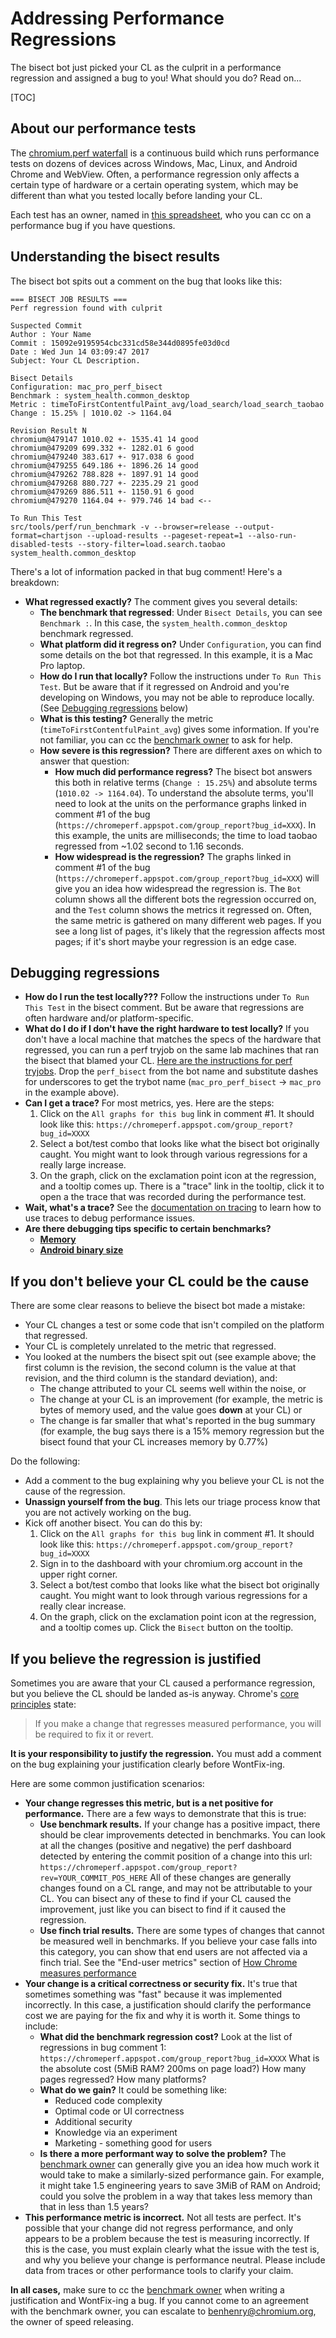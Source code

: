 # Addressing Performance Regressions

The bisect bot just picked your CL as the culprit in a performance regression
and assigned a bug to you! What should you do? Read on...

[TOC]

## About our performance tests

The [chromium.perf waterfall](perf_waterfall.md) is a continuous build which
runs performance tests on dozens of devices across Windows, Mac, Linux, and
Android Chrome and WebView. Often, a performance regression only affects a
certain type of hardware or a certain operating system, which may be different
than what you tested locally before landing your CL.

Each test has an owner, named in
[this spreadsheet](https://docs.google.com/spreadsheets/d/1xaAo0_SU3iDfGdqDJZX_jRV0QtkufwHUKH3kQKF3YQs/edit#gid=0),
who you can cc on a performance bug if you have questions.

## Understanding the bisect results

The bisect bot spits out a comment on the bug that looks like this:

```
=== BISECT JOB RESULTS ===
Perf regression found with culprit

Suspected Commit
Author : Your Name
Commit : 15092e9195954cbc331cd58e344d0895fe03d0cd
Date : Wed Jun 14 03:09:47 2017
Subject: Your CL Description.

Bisect Details
Configuration: mac_pro_perf_bisect
Benchmark : system_health.common_desktop
Metric : timeToFirstContentfulPaint_avg/load_search/load_search_taobao
Change : 15.25% | 1010.02 -> 1164.04

Revision Result N
chromium@479147 1010.02 +- 1535.41 14 good
chromium@479209 699.332 +- 1282.01 6 good
chromium@479240 383.617 +- 917.038 6 good
chromium@479255 649.186 +- 1896.26 14 good
chromium@479262 788.828 +- 1897.91 14 good
chromium@479268 880.727 +- 2235.29 21 good
chromium@479269 886.511 +- 1150.91 6 good
chromium@479270 1164.04 +- 979.746 14 bad <--

To Run This Test
src/tools/perf/run_benchmark -v --browser=release --output-format=chartjson --upload-results --pageset-repeat=1 --also-run-disabled-tests --story-filter=load.search.taobao system_health.common_desktop
```

There's a lot of information packed in that bug comment! Here's a breakdown:

  * **What regressed exactly?** The comment gives you several details:
    * **The benchmark that regressed**: Under `Bisect Details`, you can see
      `Benchmark :`. In this case, the `system_health.common_desktop`
      benchmark regressed.
    * **What platform did it regress on?** Under `Configuration`, you can find
      some details on the bot that regressed. In this example, it is a Mac Pro
      laptop.
    * **How do I run that locally?** Follow the instructions under
      `To Run This Test`. But be aware that if it regressed on Android and
      you're developing on Windows, you may not be able to reproduce locally.
      (See [Debugging regressions](#Debugging-regressions) below)
    * **What is this testing?** Generally the metric
      (`timeToFirstContentfulPaint_avg`) gives some information. If you're not
      familiar, you can cc the [benchmark owner](https://docs.google.com/spreadsheets/d/1xaAo0_SU3iDfGdqDJZX_jRV0QtkufwHUKH3kQKF3YQs/edit#gid=0)
      to ask for help.
    * **How severe is this regression?** There are different axes on which to
      answer that question:
      * **How much did performance regress?** The bisect bot answers this both
        in relative terms (`Change : 15.25%`) and absolute terms
        (`1010.02 -> 1164.04`). To understand the absolute terms, you'll need
        to look at the units on the performance graphs linked in comment #1
        of the bug (`https://chromeperf.appspot.com/group_report?bug_id=XXX`).
        In this example, the units are milliseconds; the time to load taobao
        regressed from ~1.02 second to 1.16 seconds.
      * **How widespread is the regression?** The graphs linked in comment #1
        of the bug (`https://chromeperf.appspot.com/group_report?bug_id=XXX`)
        will give you an idea how widespread the regression is. The `Bot`
        column shows all the different bots the regression occurred on, and the
        `Test` column shows the metrics it regressed on. Often, the same metric
        is gathered on many different web pages. If you see a long list of
        pages, it's likely that the regression affects most pages; if it's
        short maybe your regression is an edge case.

## Debugging regressions

  * **How do I run the test locally???** Follow the instructions under
    `To Run This Test` in the bisect comment. But be aware that regressions
    are often hardware and/or platform-specific.
  * **What do I do if I don't have the right hardware to test locally?** If
    you don't have a local machine that matches the specs of the hardware that
    regressed, you can run a perf tryjob on the same lab machines that ran the
    bisect that blamed your CL.
    [Here are the instructions for perf tryjobs](perf_trybots.md).
    Drop the `perf_bisect` from the bot name and substitute dashes for
    underscores to get the trybot name (`mac_pro_perf_bisect` -> `mac_pro`
    in the example above).
  * **Can I get a trace?** For most metrics, yes. Here are the steps:
    1. Click on the `All graphs for this bug` link in comment #1. It should
       look like this:
       `https://chromeperf.appspot.com/group_report?bug_id=XXXX`
    2. Select a bot/test combo that looks like what the bisect bot originally
       caught. You might want to look through various regressions for a really
       large increase.
    3. On the graph, click on the exclamation point icon at the regression, and
       a tooltip comes up. There is a "trace" link in the tooltip, click it to
       open a the trace that was recorded during the performance test.
  * **Wait, what's a trace?** See the
    [documentation on tracing](https://www.chromium.org/developers/how-tos/trace-event-profiling-tool)
    to learn how to use traces to debug performance issues.
  * **Are there debugging tips specific to certain benchmarks?**
    * **[Memory](https://chromium.googlesource.com/chromium/src/+/master/docs/memory-infra/memory_benchmarks.md)**
    * **[Android binary size](apk_size_regressions.md)**

## If you don't believe your CL could be the cause

There are some clear reasons to believe the bisect bot made a mistake:

  * Your CL changes a test or some code that isn't compiled on the platform
    that regressed.
  * Your CL is completely unrelated to the metric that regressed.
  * You looked at the numbers the bisect spit out (see example above; the first
    column is the revision, the second column is the value at that revision,
    and the third column is the standard deviation), and:
    * The change attributed to your CL seems well within the noise, or
    * The change at your CL is an improvement (for example, the metric is bytes
      of memory used, and the value goes **down** at your CL) or
    * The change is far smaller that what's reported in the bug summary (for
      example, the bug says there is a 15% memory regression but the bisect
      found that your CL increases memory by 0.77%)

Do the following:

  * Add a comment to the bug explaining why you believe your CL is not the
    cause of the regression.
  * **Unassign yourself from the bug**. This lets our triage process know that
    you are not actively working on the bug.
  * Kick off another bisect. You can do this by:
    1. Click on the `All graphs for this bug` link in comment #1. It should
       look like this:
       `https://chromeperf.appspot.com/group_report?bug_id=XXXX`
    2. Sign in to the dashboard with your chromium.org account in the upper
       right corner.
    3. Select a bot/test combo that looks like what the bisect bot originally
       caught. You might want to look through various regressions for a really
       clear increase.
    4. On the graph, click on the exclamation point icon at the regression, and
       a tooltip comes up. Click the `Bisect` button on the tooltip.


## If you believe the regression is justified

Sometimes you are aware that your CL caused a performance regression, but you
believe the CL should be landed as-is anyway. Chrome's
[core principles](https://www.chromium.org/developers/core-principles) state:

> If you make a change that regresses measured performance, you will be required to fix it or revert.

**It is your responsibility to justify the regression.** You must add a comment
on the bug explaining your justification clearly before WontFix-ing.

Here are some common justification scenarios:

  * **Your change regresses this metric, but is a net positive for performance.**
    There are a few ways to demonstrate that this is true:
    * **Use benchmark results.** If your change has a positive impact, there
      should be clear improvements detected in benchmarks. You can look at all
      the changes (positive and negative) the perf dashboard detected by
      entering the commit position of a change into this url:
      `https://chromeperf.appspot.com/group_report?rev=YOUR_COMMIT_POS_HERE`
      All of these changes are generally changes found on a CL range, and may
      not be attributable to your CL. You can bisect any of these to find if
      your CL caused the improvement, just like you can bisect to find if it
      caused the regression.
    * **Use finch trial results.** There are some types of changes that cannot
      be measured well in benchmarks. If you believe your case falls into this
      category, you can show that end users are not affected via a finch trial.
      See the "End-user metrics" section of
      [How Chrome measures performance](how_does_chrome_measure_performance.md#End_user-metrics)
  * **Your change is a critical correctness or security fix.**
    It's true that sometimes something was "fast" because it was implemented
    incorrectly. In this case, a justification should clarify the performance
    cost we are paying for the fix and why it is worth it. Some things to
    include:
    * **What did the benchmark regression cost?** Look at the
      list of regressions in bug comment 1:
      `https://chromeperf.appspot.com/group_report?bug_id=XXXX`
      What is the absolute cost (5MiB RAM? 200ms on page load?)
      How many pages regressed? How many platforms?
    * **What do we gain?** It could be something like:
      * Reduced code complexity
      * Optimal code or UI correctness
      * Additional security
      * Knowledge via an experiment
      * Marketing - something good for users
    * **Is there a more performant way to solve the problem?**
      The [benchmark owner](https://docs.google.com/spreadsheets/d/1xaAo0_SU3iDfGdqDJZX_jRV0QtkufwHUKH3kQKF3YQs/edit#gid=0)
      can generally give you an idea how much work it would take to make a
      similarly-sized performance gain. For example, it might take 1.5
      engineering years to save 3MiB of RAM on Android; could you solve the
      problem in a way that takes less memory than that in less than 1.5 years?
  * **This performance metric is incorrect.** Not all tests are perfect. It's
    possible that your change did not regress performance, and only appears to
    be a problem because the test is measuring incorrectly. If this is the
    case, you must explain clearly what the issue with the test is, and why you
    believe your change is performance neutral. Please include data from traces
    or other performance tools to clarify your claim.

**In all cases,** make sure to cc the [benchmark owner](https://docs.google.com/spreadsheets/d/1xaAo0_SU3iDfGdqDJZX_jRV0QtkufwHUKH3kQKF3YQs/edit#gid=0)
when writing a justification and WontFix-ing a bug. If you cannot come to an
agreement with the benchmark owner, you can escalate to benhenry@chromium.org,
the owner of speed releasing.